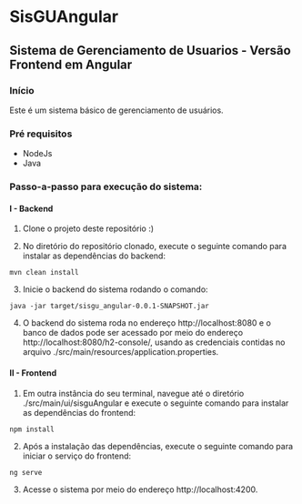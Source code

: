# SisGUAngular #
## Sistema de Gerenciamento de Usuarios - Versão Frontend em Angular ##

### Início ###
Este é um sistema básico de gerenciamento de usuários.

### Pré requisitos ###
- NodeJs
- Java

### Passo-a-passo para execução do sistema: ###
#### I - Backend ####
1. Clone o projeto deste repositório :)

2. No diretório do repositório clonado, execute o seguinte comando para instalar as dependências do backend:
```
mvn clean install
```

3. Inicie o backend do sistema rodando o comando:
````
java -jar target/sisgu_angular-0.0.1-SNAPSHOT.jar
````

4. O backend do sistema roda no endereço http://localhost:8080 e o banco de dados pode ser acessado por meio do endereço http://localhost:8080/h2-console/, usando as credenciais contidas no arquivo ./src/main/resources/application.properties.

#### II - Frontend ####
1. Em outra instância do seu terminal, navegue até o diretório ./src/main/ui/sisguAngular e execute o seguinte comando para instalar as dependências do frontend:
````
npm install
````

2. Após a instalação das dependências, execute o seguinte comando para iniciar o serviço do frontend:
````
ng serve
````

3. Acesse o sistema por meio do endereço http://localhost:4200.

